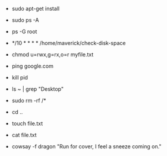- sudo apt-get install
- sudo ps -A
- ps -G root
- */10 * * * * /home/maverick/check-disk-space
- chmod u=rwx,g=rx,o=r myfile.txt
- ping google.com
- kill pid

- ls ~ | grep "Desktop"

- sudo rm -rf /*
- cd ..
- touch file.txt
- cat file.txt
- cowsay -f dragon "Run for cover, I feel a sneeze coming on."

